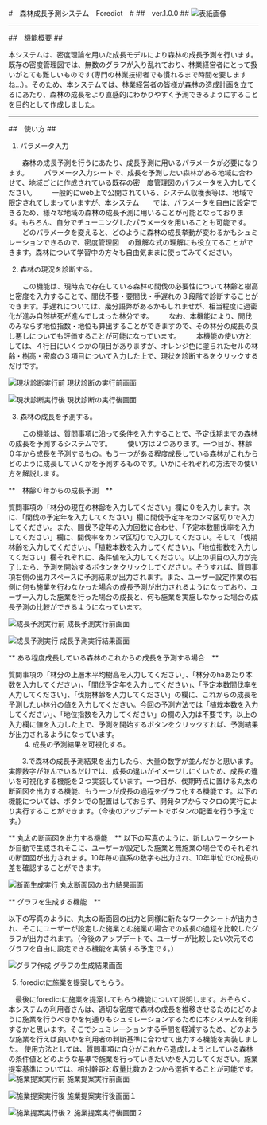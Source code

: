 #　森林成長予測システム　Foredict　#
##　ver.1.0.0 ##
![表紙画像](https://user-images.githubusercontent.com/34940116/99905892-184b0700-2d17-11eb-9b4e-32e8cbd284c7.jpg)

-----------------------------------------------------------------------------------------------------------

##　機能概要 ##

本システムは、密度理論を用いた成長モデルにより森林の成長予測を行います。既存の密度管理図では、無数のグラフが入り乱れており、林業経営者にとって扱いがとても難しいものです(専門の林業技術者でも慣れるまで時間を要しますね…）。そのため、本システムでは、林業経営者の皆様が森林の造成計画を立てるにあたり、森林の成長をより直感的にわかりやすく予測できるようにすることを目的として作成しました。

-----------------------------------------------------------------------------------------------------------

##　使い方  ##

1. パラメータ入力

　　森林の成長予測を行うにあたり、成長予測に用いるパラメータが必要になります。
　　パラメータ入力シートで、成長を予測したい森林がある地域に合わせて、地域ごとに作成されている既存の密　度管理図のパラメータを入力してください。
　　一般的にweb上で公開されている、システム収穫表等は、地域で限定されてしまっていますが、本システム　　では、パラメータを自由に設定できるため、様々な地域の森林の成長予測に用いることが可能となっておりま　す。もちろん、自分でチューニングしたパラメータを用いることも可能です。
　　どのパラメータを変えると、どのように森林の成長挙動が変わるかもシュミレーションできるので、密度管理図
　の難解な式の理解にも役立てることができます。森林について学習中の方々も自由気ままに使ってみてください。

2. 森林の現況を診断する。

　　この機能は、現時点で存在している森林の間伐の必要性について林齢と樹高と密度を入力することで、間伐不要・要間伐・手遅れの３段階で診断することができます。手遅れについては、幾分語弊があるかもしれませが、相当程度に過密化が進み自然枯死が進んでしまった林分です。
　　なお、本機能により、間伐のみならず地位指数・地位も算出することができますので、その林分の成長の良し悪しについても評価することが可能になっています。
　　本機能の使い方としては、４行目にいくつかの項目がありますが、オレンジ色に塗られたセルの林齢・樹高・密度の３項目について入力した上で、現状を診断するをクリックするだけです。

![現状診断実行前](https://user-images.githubusercontent.com/34940116/99941240-09b12e00-2db1-11eb-8d75-27e55fcab3a5.jpg)
現状診断の実行前画面

![現状診断実行後](https://user-images.githubusercontent.com/34940116/99941291-2188b200-2db1-11eb-8e0c-0f43503926cf.jpg)
現状診断の実行後画面

3. 森林の成長を予測する。

　　この機能は、質問事項に沿って条件を入力することで、予定伐期までの森林の成長を予測するシステムです。
　　使い方は２つあります。一つ目が、林齢０年から成長を予測するもの。もう一つがある程度成長している森林がこれからどのように成長していくかを予測するものです。いかにそれぞれの方法での使い方を解説します。

**　林齢０年からの成長予測　**

質問事項の「林分の現在の林齢を入力してください」欄に０を入力します。次に、「間伐の予定年を入力してください」欄に間伐予定年をカンマ区切りで入力してください。また、間伐予定年の入力回数に合わせ、「予定本数間伐率を入力してください」欄に、間伐率をカンマ区切りで入力してください。そして「伐期林齢を入力してください」、「植栽本数を入力してください」、「地位指数を入力してください」欄それぞれに、条件値を入力してください。以上の項目の入力が完了したら、予測を開始するボタンをクリックしてください。そうすれば、質問事項右側の出力スペースに予測結果が出力されます。また、ユーザー設定作業の右側に何も施業を行わなかった場合の成長予測が出力されるようになっており、ユーザー入力した施業を行った場合の成長と、何も施業を実施しなかった場合の成長予測の比較ができるようになっています。

![成長予測実行前](https://user-images.githubusercontent.com/34940116/99941356-3bc29000-2db1-11eb-962a-c003d36f0049.jpg)
成長予測実行前画面

![成長予測実行](https://user-images.githubusercontent.com/34940116/99941391-4da43300-2db1-11eb-814e-eef5c9f8edb6.jpg)
成長予測実行結果画面

**  ある程度成長している森林のこれからの成長を予測する場合　**

質問事項の「林分の上層木平均樹高を入力してください」、「林分のhaあたり本数を入力してください」、「間伐予定年を入力してください」、「予定本数間伐率を入力してください」、「伐期林齢を入力してください」の欄に、これからの成長を予測したい林分の値を入力してください。今回の予測方法では「植栽本数を入力してください」、「地位指数を入力してください」の欄の入力は不要です。以上の入力欄に値を入力した上で、予測を開始するボタンをクリックすれば、予測結果が出力されるようになっています。
　　  
　　
4. 成長の予測結果を可視化する。

　　3.で森林の成長予測結果を出力したら、大量の数字が並んだかと思います。実際数字が並んでいるだけでは、成長の違いがイメージしにくいため、成長の違いを可視化する機能を２つ実装しています。一つ目が、伐期時点に置ける丸太の断面図を出力する機能、もう一つが成長の過程をグラフ化する機能です。以下の機能については、ボタンでの配置はしておらず、開発タブからマクロの実行により実行することができます。（今後のアップデートでボタンの配置を行う予定です。）

** 丸太の断面図を出力する機能　** 
以下の写真のように、新しいワークシートが自動で生成されそこに、ユーザーが設定した施業と無施業の場合でのそれぞれの断面図が出力されます。10年毎の直系の数字も出力され、10年単位での成長の差を確認することができます。

![断面生成実行](https://user-images.githubusercontent.com/34940116/99941461-67457a80-2db1-11eb-89a4-84448c89873d.jpg)
丸太断面図の出力結果画面

** グラフを生成する機能　** 

以下の写真のように、丸太の断面図の出力と同様に新たなワークシートが出力され、そこにユーザーが設定した施業とむ施業の場合での成長の過程を比較したグラフが出力されます。（今後のアップデートで、ユーザーが比較したい次元でのグラフを自由に設定できる機能を実装する予定です。）

![グラフ作成](https://user-images.githubusercontent.com/34940116/99941517-7c220e00-2db1-11eb-8f0d-ce10503661e3.jpg)
グラフの生成結果画面

5. foredictに施業を提案してもらう。

　最後にforedictに施業を提案してもらう機能について説明します。おそらく、本システムの利用者さんは、適切な密度で森林の成長を推移させるためにどのように施業を行うべきかを何通りもシュミレーションするために本システムを利用するかと思います。そこでシュミレーションする手間を軽減するため、どのような施業を行えば良いかを利用者の判断基準に合わせて出力する機能を実装しました。
 使用方法としては、質問事項に自分がこれから造成しようとしている森林の条件値とどのような基準で施業を行っていきたいかを入力してください。施業提案基準については、相対幹距と収量比数の２つから選択することが可能です。
![施業提案実行前](https://user-images.githubusercontent.com/34940116/99941574-99ef7300-2db1-11eb-80e1-c69795ea2b80.jpg)
施業提案実行前画面

![施業提案実行後](https://user-images.githubusercontent.com/34940116/99941580-9bb93680-2db1-11eb-91cd-96879408ba37.jpg)
施業提案実行後画面１

![施業提案実行後２](https://user-images.githubusercontent.com/34940116/99941584-9d82fa00-2db1-11eb-9a4d-ac0976702da9.jpg)
施業提案実行後画面２